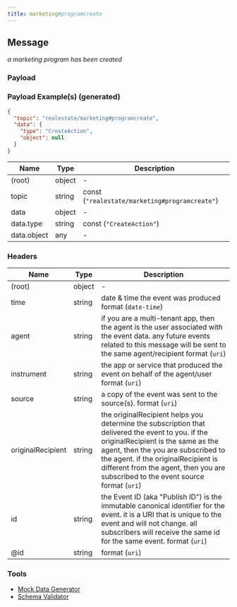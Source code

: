 ```yaml
---
title: marketing#programcreate
---
```

## Message

*a marketing program has been created*

### Payload

### Payload Example(s) (generated)

```json
{
  "topic": "realestate/marketing#programcreate",
  "data": {
    "type": "CreateAction",
    "object": null
  }
}
```


| Name | Type | Description |
|---|---|---|
| (root) | object | - |
| topic | string | const (`"realestate/marketing#programcreate"`)  |
| data | object | - |
| data.type | string | const (`"CreateAction"`)  |
| data.object | any | - |

### Headers

| Name | Type | Description |
|---|---|---|
| (root) | object | - |
| time | string | date & time the event was produced format (`date-time`) |
| agent | string | if you are a multi-tenant app, then the agent is the user associated with the event data. any future events related to this message will be sent to the same agent/recipient format (`uri`) |
| instrument | string | the app or service that produced the event on behalf of the agent/user format (`uri`) |
| source | string | a copy of the event was sent to the source(s). format (`uri`) |
| originalRecipient | string | the originalRecipient helps you determine the subscription that delivered the event to you. if the originalRecipient is the same as the agent, then the you are subscribed to the agent. if the originalRecipient is different from the agent, then you are subscribed to the event source format (`uri`) |
| id | string | the Event ID (aka "Publish ID") is the immutable canonical identifier for the event. it is a URI that is unique to the event and will not change. all subscribers will receive the same id for the same event. format (`uri`) |
| @id | string |  format (`uri`) |

### Tools

* [Mock Data Generator](/tools/mock-data-generator)
* [Schema Validator](/tools/validate)


